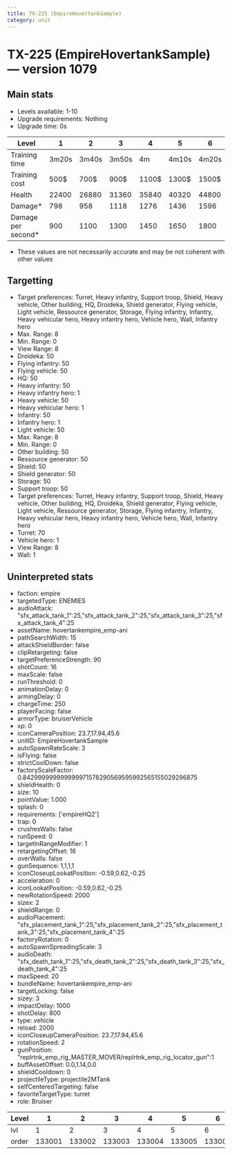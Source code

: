 ```yaml
---
title: TX-225 (EmpireHovertankSample)
category: unit
---
```


# TX-225 (EmpireHovertankSample) — version 1079

## Main stats

  * Levels available: 1-10
  * Upgrade requirements: Nothing
  * Upgrade time: 0s

|Level             |1    |2    |3    |4    |5    |6    |7    |8    |9    |10   |
|------------------|-----|-----|-----|-----|-----|-----|-----|-----|-----|-----|
|Training time     |3m20s|3m40s|3m50s|4m   |4m10s|4m20s|4m30s|4m40s|4m50s|5m   |
|Training cost     |500$ |700$ |900$ |1100$|1300$|1500$|1700$|2000$|2100$|2300$|
|Health            |22400|26880|31360|35840|40320|44800|49280|53760|58240|67200|
|Damage*           |798  |958  |1118 |1276 |1436 |1596 |1756 |1915 |2075 |2395 |
|Damage per second*|900  |1100 |1300 |1450 |1650 |1800 |2000 |2200 |2350 |2750 |

* These values are not necessarily accurate and may be not coherent with other values

## Targetting

  * Target preferences: Turret, Heavy infantry, Support troop, Shield, Heavy vehicle, Other building, HQ, Droideka, Shield generator, Flying vehicle, Light vehicle, Ressource generator, Storage, Flying infantry, Infantry, Heavy vehicular hero, Heavy infantry hero, Vehicle hero, Wall, Infantry hero
  * Max. Range: 8
  * Min. Range: 0
  * View Range: 8
  * Droideka: 50
  * Flying infantry: 50
  * Flying vehicle: 50
  * HQ: 50
  * Heavy infantry: 50
  * Heavy infantry hero: 1
  * Heavy vehicle: 50
  * Heavy vehicular hero: 1
  * Infantry: 50
  * Infantry hero: 1
  * Light vehicle: 50
  * Max. Range: 8
  * Min. Range: 0
  * Other building: 50
  * Ressource generator: 50
  * Shield: 50
  * Shield generator: 50
  * Storage: 50
  * Support troop: 50
  * Target preferences: Turret, Heavy infantry, Support troop, Shield, Heavy vehicle, Other building, HQ, Droideka, Shield generator, Flying vehicle, Light vehicle, Ressource generator, Storage, Flying infantry, Infantry, Heavy vehicular hero, Heavy infantry hero, Vehicle hero, Wall, Infantry hero
  * Turret: 70
  * Vehicle hero: 1
  * View Range: 8
  * Wall: 1

## Uninterpreted stats

  * faction: empire
  * targetedType: ENEMIES
  * audioAttack: "sfx_attack_tank_1":25,"sfx_attack_tank_2":25,"sfx_attack_tank_3":25,"sfx_attack_tank_4":25
  * assetName: hovertankempire_emp-ani
  * pathSearchWidth: 15
  * attackShieldBorder: false
  * clipRetargeting: false
  * targetPreferenceStrength: 90
  * shotCount: 16
  * maxScale: false
  * runThreshold: 0
  * animationDelay: 0
  * armingDelay: 0
  * chargeTime: 250
  * playerFacing: false
  * armorType: bruiserVehicle
  * xp: 0
  * iconCameraPosition: 23.7,17.94,45.6
  * unitID: EmpireHovertankSample
  * autoSpawnRateScale: 3
  * isFlying: false
  * strictCoolDown: false
  * factoryScaleFactor: 0.842999999999999971578290569595992565155029296875
  * shieldHealth: 0
  * size: 10
  * pointValue: 1.000
  * splash: 0
  * requirements: ['empireHQ2']
  * trap: 0
  * crushesWalls: false
  * runSpeed: 0
  * targetInRangeModifier: 1
  * retargetingOffset: 16
  * overWalls: false
  * gunSequence: 1,1,1,1
  * iconCloseupLookatPosition: -0.59,0.62,-0.25
  * acceleration: 0
  * iconLookatPosition: -0.59,0.62,-0.25
  * newRotationSpeed: 2000
  * sizex: 2
  * shieldRange: 0
  * audioPlacement: "sfx_placement_tank_1":25,"sfx_placement_tank_2":25,"sfx_placement_tank_3":25,"sfx_placement_tank_4":25
  * factoryRotation: 0
  * autoSpawnSpreadingScale: 3
  * audioDeath: "sfx_death_tank_1":25,"sfx_death_tank_2":25,"sfx_death_tank_3":25,"sfx_death_tank_4":25
  * maxSpeed: 20
  * bundleName: hovertankempire_emp-ani
  * targetLocking: false
  * sizey: 3
  * impactDelay: 1000
  * shotDelay: 800
  * type: vehicle
  * reload: 2000
  * iconCloseupCameraPosition: 23.7,17.94,45.6
  * rotationSpeed: 2
  * gunPosition: "replrtnk_emp_rig_MASTER_MOVER/replrtnk_emp_rig_locator_gun":1
  * buffAssetOffset: 0.0,1.14,0.0
  * shieldCooldown: 0
  * projectileType: projectile2MTank
  * selfCenteredTargeting: false
  * favoriteTargetType: turret
  * role: Bruiser

|Level|1     |2     |3     |4     |5     |6     |7     |8     |9     |10    |
|-----|------|------|------|------|------|------|------|------|------|------|
|lvl  |1     |2     |3     |4     |5     |6     |7     |8     |9     |10    |
|order|133001|133002|133003|133004|133005|133006|133007|133008|133009|133010|

